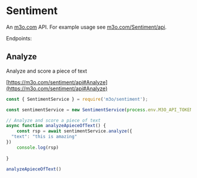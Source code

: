 # Sentiment

An [m3o.com](https://m3o.com) API. For example usage see [m3o.com/Sentiment/api](https://m3o.com/Sentiment/api).

Endpoints:

## Analyze

Analyze and score a piece of text


[https://m3o.com/sentiment/api#Analyze](https://m3o.com/sentiment/api#Analyze)

```js
const { SentimentService } = require('m3o/sentiment');

const sentimentService = new SentimentService(process.env.M3O_API_TOKEN)

// Analyze and score a piece of text
async function analyzeApieceOfText() {
	const rsp = await sentimentService.analyze({
  "text": "this is amazing"
})
	console.log(rsp)
	
}

analyzeApieceOfText()
```
